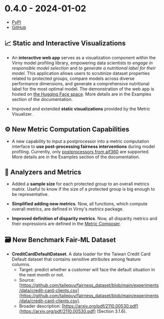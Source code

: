 # 0.4.0 - 2024-01-02

- [PyPI](https://pypi.org/project/virny/)
- [GitHub](https://github.com/DataResponsibly/Virny/releases/tag/0.4.0)


## 📈️ Static and Interactive Visualizations

* An **interactive web app** serves as a visualization component within the Virny model profiling library, empowering data scientists
  _to engage in responsible model selection_ and _to generate a nutritional label for their model_. This application allows users 
  to scrutinize dataset properties related to protected groups, compare models across diverse performance dimensions,
  and generate a comprehensive nutritional label for the most optimal model. The demonstration of the web app is hosted on [the Hugging Face space](https://huggingface.co/spaces/denys-herasymuk/virny-demo).
  More details are in the Examples section of the documentation.

* Improved and extended **static visualizations** provided by the Metric Visualizer.


## ⚙️ New Metric Computation Capabilities

* A new capability to input a postprocessor into a metric computation interface to **use post-processing fairness interventions** during model profiling. 
Currently, only [postprocessors from aif360](https://aif360.readthedocs.io/en/stable/modules/algorithms.html#module-aif360.algorithms.postprocessing) are supported.
More details are in the Examples section of the documentation.


## 💠 Analyzers and Metrics

* Added a **sample size** for each protected group to an overall metrics matrix. Useful to know if the size of a protected group is big enough to be representative.

* **Simplified adding new metrics**. Now, all functions, which compute overall metrics, are defined in Virny's _metrics_ package.

* **Improved definition of disparity metrics**. Now, all disparity metrics and their expressions are defined in the [Metric Composer](https://github.com/DataResponsibly/Virny/blob/main/virny/custom_classes/metrics_composer.py).


## 🗃 New Benchmark Fair-ML Dataset

* **CreditCardDefaultDataset**. A data loader for the Taiwan Credit Card Default dataset that contains sensitive attributes among feature columns. 
    * Target: predict whether a customer will face the default situation in the next month or not.
    * Source: [https://github.com/tailequy/fairness_dataset/blob/main/experiments/data/credit-card-clients.csv](https://github.com/tailequy/fairness_dataset/blob/main/experiments/data/credit-card-clients.csv).
    * Broader description: [https://arxiv.org/pdf/2110.00530.pdf](https://arxiv.org/pdf/2110.00530.pdf) (Section 3.1.6).
